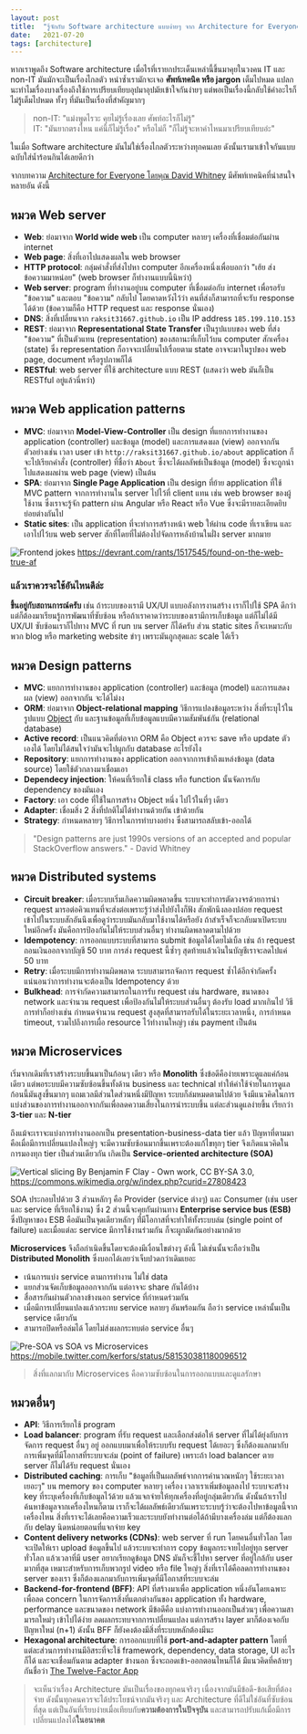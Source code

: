 ```yaml
---
layout: post
title:  "รู้จักกับ Software architecture แบบง่ายๆ จาก Architecture for Everyone"
date:   2021-07-20
tags: [่architecture]
---
```


หากเราพูดถึง Software architecture เมื่อไรที่เรายกประเด็นเหล่านี้ขึ้นมาคุยในวงคน IT และ non-IT มันมักจะเป็นเรื่องไกลตัว หนำซ้ำเรามักจะเจอ **ศัพท์เทคนิค หรือ jargon** เต็มไปหมด แปลกนะทำไมเรื่องบางเรื่องถึงใช้การเปรียบเทียบอุปมาอุปมัยเข้าใจกันง่ายๆ แต่พอเป็นเรื่องนี้กลับใช้คำอะไรก็ไม่รู้เต็มไปหมด ทั้งๆ ที่มันเป็นเรื่องที่สำคัญมากๆ

> non-IT: "แม่งพูดไรวะ คุยไม่รู้เรื่องเลย ศัพท์อะไรก็ไม่รู้"  
> IT: "มันยากตรงไหน แค่นี้ก็ไม่รู้เรื่อง" หรือไม่ก็ "ก็ไม่รู้จะหาคำไหนมาเปรียบเทียบอ่ะ"

ในเมื่อ Software architecture มันไม่ใช่เรื่องไกลตัวระหว่างทุกคนเลย ดังนั้นเรามาเข้าใจกันแบบฉบับใส่น้ำร้อนกินได้เลยดีกว่า  

จากบทความ [Architecture for Everyone โดยคุณ David Whitney](https://dev.to/david_whitney/architecture-for-everyone-1b0h) มีศัพท์เทคนิคที่น่าสนใจหลายอัน ดังนี้

## หมวด Web server
- **Web**: ย่อมาจาก **World wide web** เป็น computer หลายๆ เครื่องที่เชื่อมต่อกันผ่าน internet
- **Web page**: สิ่งที่เอาไปแสดงผลใน web browser
- **HTTP protocol**: กลุ่มคำสั่งที่ส่งไปหา computer อีกเครื่องหนึ่งเพื่อบอกว่า "เฮ้ย ส่งข้อความมาหน่อย" (web browser ก็ทำงานแบบนี้นิหว่า)
- **Web server**: program ที่ทำงานอยู่บน computer ที่เชื่อมต่อกับ internet เพื่อรอรับ "ข้อความ" และตอบ "ข้อความ" กลับไป โดยคาดหวังไว้ว่า คนที่ส่งก็สามารถที่จะรับ response ได้ด้วย (ข้อความก็คือ HTTP request และ response นั่นเอง)
- **DNS**: สิ่งที่เปลี่ยนจาก `raksit31667.github.io` เป็น IP address `185.199.110.153`
- **REST**: ย่อมาจาก **Representational State Transfer** เป็นรูปแบบของ web ที่ส่ง "ข้อความ" ที่เป็นตัวแทน (representation) ของสถานะที่เก็บไว้บน computer สักเครื่อง (state) ซึ่ง representation ก็อาจจะเปลี่ยนไปเรื่อยตาม state อาจจะมาในรูปของ web page, document หรือรูปภาพก็ได้
- **RESTful**: web server ที่ใช้ architecture แบบ REST (แสดงว่า web มันก็เป็น RESTful อยู่แล้วนี่หว่า)

## หมวด Web application patterns
- **MVC**: ย่อมาจาก **Model-View-Controller** เป็น design ที่แยกการทำงานของ application (controller) และข้อมูล (model) และการแสดงผล (view) ออกจากกัน ตัวอย่างเช่น เวลา user เข้า `http://raksit31667.github.io/about` application ก็จะไปเรียกคำสั่ง (controller) ที่ชื่อว่า `About` ซึ่งจะได้ผลลัพธ์เป็นข้อมูล (model) ซึ่งจะถูกนำไปแสดงผลผ่าน web page (view) เป็นต้น
- **SPA**: ย่อมาจาก **Single Page Application** เป็น design ที่ย้าย application ที่ใช้ MVC pattern จากการทำงานใน server ไปไว้ที่ client แทน เช่น web browser ของผู้ใช้งาน ซึ่งเราจะรู้จัก pattern ผ่าน Angular หรือ React หรือ Vue ซึ่งจะมีรายละเอียดยิบย่อยต่างกันไป
- **Static sites**: เป็น application ที่จะทำการสร้างหน้า web ให้ผ่าน code ที่เราเขียน และเอาไปไว้บน web server สักที่โดยที่ไม่ต้องไปจัดการหลังบ้านในฝั่ง server มากมาย

![Frontend jokes](https://img.devrant.com/devrant/rant/r_1517545_HRL7i.jpg)
<https://devrant.com/rants/1517545/found-on-the-web-true-af>

### แล้วเราควรจะใช้อันไหนดีล่ะ
**ขึ้นอยู่กับสถานการณ์ครับ** เช่น ถ้าระบบของเรามี UX/UI แบบอลังการงานสร้าง เราก็ไปใช้ SPA ดีกว่า แต่ก็ต้องมาเรียนรู้การพัฒนาที่ซับซ้อน หรือถ้าเราคาดว่าระบบของเรามีการเก็บข้อมูล แต่ก็ไม่ได้มี UX/UI ซับซ้อนเราก็ไปทาง MVC ที่ run บน server ก็ได้ครับ ส่วน static sites ก็จะเหมาะกับพวก blog หรือ marketing website ขำๆ เพราะมันถูกสุดและ scale ได้เร็ว

## หมวด Design patterns
- **MVC**: แยกการทำงานของ application (controller) และข้อมูล (model) และการแสดงผล (view) ออกจากกัน จะได้ไม่งง
- **ORM**: ย่อมาจาก **Object-relational mapping** วิธีการแปลงข้อมูลระหว่าง สิ่งที่ระบุไว้ในรูปแบบ [Object](https://en.wikipedia.org/wiki/Object_(computer_science)) กับ และฐานข้อมูลที่เก็บข้อมูลแบบมีความสัมพันธ์กัน (relational database)
- **Active record**: เป็นแนวคิดที่ต่อจาก ORM คือ Object ควรจะ save หรือ update ตัวเองได้ โดยไม่ได้สนใจว่ามันจะไปผูกกับ database อะไรยังไง
- **Repository**: แยกการทำงานของ application ออกจากการเข้าถึงแหล่งข้อมูล (data source) โดยใช้ตัวกลางมาเชื่อมเอา
- **Dependecy injection**: ให้คนที่เรียกใช้ class หรือ function นั้นจัดการกับ dependency ของมันเอง
- **Factory**: เอา code ที่ใช้ในการสร้าง Object หนึ่ง ไปไว้ในที่ๆ เดียว
- **Adapter**: เชื่อมสิ่ง 2 สิ่งที่ปกติไม่ได้ทำงานด้วยกัน เข้าด้วยกัน
- **Strategy**: กำหนดหลายๆ วิธีการในการทำบางอย่าง ซึ่งสามารถสลับเข้า-ออกได้

> "Design patterns are just 1990s versions of an accepted and popular StackOverflow answers." - David Whitney

## หมวด Distributed systems
- **Circuit breaker**: เมื่อระบบเริ่มเกิดความผิดพลาดขึ้น ระบบจะทำการตัดวงจรด้วยการนำ request มารอต่อคิวแทนที่จะส่งต่อเพราะรู้ว่าส่งไปยังไงก็ฟัง สักพักนึงลองปล่อย request เข้าไปในระบบสักอันนึงเพื่อดูว่าระบบมันกลับมาใช้งานได้หรือยัง ถ้าสำเร็จก็จะกลับมาเปิดระบบใหม่อีกครั้ง มันคือการป้องกันไม่ให้ระบบส่วนอื่นๆ ทำงานผิดพลาดตามไปด้วย
- **Idempotency**: การออกแบบระบบที่สามารถ submit ข้อมูลได้โดยไม่เบิ้ล เช่น ถ้า request ถอนเงินออกจากบัญชี 50 บาท การส่ง request นี้ซ้ำๆ สุดท้ายแล้วเงินในบัญชีเราจะลดไปแค่ 50 บาท
- **Retry**: เมื่อระบบมีการทำงานผิดพลาด ระบบสามารถจัดการ request ซ้ำได้อีกจำกัดครั้ง แน่นอนว่าการทำงานจะต้องเป็น Idempotency ด้วย
- **Bulkhead**: การจำกัดความสามารถในการรับ request เช่น hardware, ขนาดของ network และจำนวน request เพื่อป้องกันไม่ให้ระบบส่วนอื่นๆ ต้องรับ load มากเกินไป วิธีการทำก็อย่างเช่น กำหนดจำนวน request สูงสุดที่สามารถรับได้ในระยะเวลาหนึ่ง, การกำหนด timeout, รวมไปถึงการเผื่อ resource ไว้ทำงานใหญ่ๆ เช่น payment เป็นต้น

## หมวด Microservices
เริ่มจากเดิมที่เราสร้างระบบขึ้นมาเป็นก้อนๆ เดียว หรือ **Monolith** ซึ่งข้อดีคือง่ายเพราะดูแลแค่ก้อนเดียว แต่พอระบบมีความซับซ้อนขึ้นทั้งด้าน business และ technical ทำให้ค่าใช้จ่ายในการดูแลก้อนนี้มันสูงขึ้นมากๆ แถมเวลมีส่วนใดส่วนหนึ่งมีปัญหา ระบบก็ล่มหมดตามไปด้วย จึงมีแนวคิดในการแบ่งส่วนของการทำงานออกจากกันเพื่อลดความเสี่ยงในการนำระบบขึ้น แต่ละส่วนดูแลง่ายขึ้น เรียกว่า **3-tier** และ **N-tier**  

ถึงแม้จะเราจะแบ่งการทำงานออกเป็น presentation-business-data tier แล้ว ปัญหาที่ตามมาคือเมื่อมีการเปลี่ยนแปลงใหญ่ๆ จะมีความซับซ้อนมากขึ้นเพราะต้องแก้ไขทุกๆ tier จึงเกิดแนวคิดในการมองทุก tier เป็นส่วนเดียวกัน เกิดเป็น **Service-oriented architecture (SOA)**

![Vertical slicing](https://upload.wikimedia.org/wikipedia/commons/3/35/The_Layers_of_Vertical_Slicing.png)
By Benjamin F Clay - Own work, CC BY-SA 3.0, https://commons.wikimedia.org/w/index.php?curid=27808423

SOA ประกอบไปด้วย 3 ส่วนหลักๆ คือ Provider (service ต่างๆ) และ Consumer (เช่น user และ service ที่เรียกใช้งาน) ซึ่ง 2 ส่วนนี้จะคุยกันผ่านทาง **Enterprise service bus (ESB)** ซึ่งปัญหาของ ESB คือมันเป็นจุดเดียวหลักๆ ที่่มีโอกาสที่จะทำให้ทั้งระบบล่ม (single point of failure) และเมื่อแต่ละ service มีการใช้งานร่วมกัน ก็จะผูกมัดกันอย่างมากด้วย  

**Microservices** จึงถือกำเนิดขึ้นโดยจะต้องมีเงื่อนไขต่างๆ ดังนี้ ไม่เช่นนั้นจะถือว่าเป็น **Distributed Monolith** ซึ่งบอกได้เลยว่าเจ็บปวดกว่าเดิมเยอะ
- เน้นการแบ่ง service ตามการทำงาน ไม่ใช่ data
- แยกส่วนจัดเก็บข้อมูลออกจากกัน แต่อาจจะ share กันได้บ้าง
- สื่อสารกันผ่านตัวกลางข้างนอก service ที่กำหนดร่วมกัน
- เมื่อมีการเปลี่ยนแปลงแล้วกระทบ service หลายๆ อันพร้อมกัน ถือว่า service เหล่านั้นเป็น service เดียวกัน
- สามารถปิดหรือล่มได้ โดยไม่ส่งผลกระทบต่อ service อื่นๆ

![Pre-SOA vs SOA vs Microservices](https://pbs.twimg.com/media/CBICzKmUwAAoWFI?format=png&name=900x900)
<https://mobile.twitter.com/kerfors/status/581530381180096512>

> สิ่งที่แลกมากับ Microservices คือความซับซ้อนในการออกแบบและดูแลรักษา

## หมวดอื่นๆ
- **API**: วิธีการเรียกใช้ program
- **Load balancer**: program ที่รับ request และเลือกส่งต่อให้ server ที่ไม่ได้ยุ่งกับการจัดการ request อื่นๆ อยู่ ออกแบบมาเพื่อให้ระบบรับ request ได้เยอะๆ ซึ่งก็ต้องแลกมากับการเพิ่มจุดที่มีโอกาสที่ระบบจะล่ม (point of failure) เพราะถ้า load balancer ตาย server ก็ไม่ได้รับ request นั่นเอง
- **Distributed caching**: การเก็บ "ข้อมูลที่เป็นผลลัพธ์จากการคำนวณหนักๆ ใช้ระยะเวลาเยอะๆ" บน memory ของ computer หลายๆ เครื่อง เวลาเราเพิ่มข้อมูลลงไป ระบบจะสร้าง key ที่ระบุเครื่องที่เก็บข้อมูลไว้ด้วย แล้วแจกจ่ายให้ทุกเครื่องที่อยู่กลุ่มเดียวกัน ดังนั้นถ้าเราไปค้นหาข้อมูลจากเครื่องไหนก็ตาม เราก็จะได้ผลลัพธ์เดียวกันเพราะระบบรู้ว่าจะต้องไปหาข้อมูลนี้จากเครื่องไหน สิ่งที่เราจะได้เลยคือความเร็วและระบบยังทำงานต่อได้ถ้ามีบางเครื่องล่ม แต่ก็ต้องแลกกับ delay นิดหน่อยตอนที่แจกจ่าย key
- **Content delivery networks (CDNs)**: web server ที่ run โดยคนอื่นทั่วโลก โดยจะเปิดให้เรา upload ข้อมูลขึ้นไป แล้วระบบจะทำการ copy ข้อมูลกระจายไปอยู่ทุก server ทั่วโลก แล้วเวลาที่มี user อยากเรียกดูข้อมูล DNS มันก็จะชี้ไปหา server ที่อยู่ใกล้กับ user มากที่สุด เหมาะสำหรับการเก็บพวกรูป video หรือ file ใหญ่ๆ สิ่งที่เราได้คือลดการทำงานของ server ของเรา ซึ่งก็ต้องแลกมากับการเพิ่มจุดที่มีโอกาสที่ระบบจะล่ม
- **Backend-for-frontend (BFF)**: API ที่สร้างมาเพื่อ application หนึ่งอันโดยเฉพาะ เพื่อลด concern ในการจัดการสิ่งที่แตกต่างกันของ application ทั้ง hardware, performance และขนาดของ network มีข้อดีคือ แบ่งการทำงานออกเป็นส่วนๆ เพื่อความสามารถใหม่ๆ เข้าไปได้ง่าย ลดผลกระทบจากการเปลี่ยนแปลง แต่การสร้าง layer มาก็ต้องเจอกับปัญหาใหม่ (n+1) ดังนั้น BFF ก็ยังคงต้องมีสิ่งที่ระบบหลักต้องมีนะ
- **Hexagonal architecture**: การออกแบบที่ใช้ **port-and-adapter pattern** โดยที่แต่ละส่วนการทำงานมีอิสระที่จะใช้ framework, dependency, data storage, UI อะไรก็ได้ และจะเชื่อมกันตาม adapter ข้างนอก ซึ่งจะถอดเข้า-ออกตอนไหนก็ได้ มีแนวคิดที่คล้ายๆ กันชื่อว่า [The Twelve-Factor App](https://12factor.net/)

> จะเห็นว่าเรื่อง Architecture มันเป็นเรื่องของทุกคนจริงๆ เนื่องจากมันมีข้อดี-ข้อเสียที่ต้องจ่าย ดังนั้นทุกคนควรจะได้ประโยชน์จากมันจริงๆ และ Architecture ที่ดีไม่ใช่อันที่ซับซ้อนที่สุด แต่เป็นอันที่เรียบง่ายเมื่อเทียบกับ**ความต้องการในปัจจุบัน** และสามารถปรับแก้เมื่อมีการเปลี่ยนแปลงได้**ในอนาคต**
